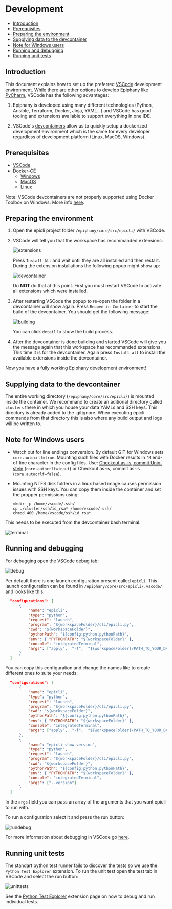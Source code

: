 # Development

<!-- TOC -->

- [Introduction](#introduction)
- [Prerequisites](#prerequisites)
- [Preparing the environment](#preparing-the-environment)
- [Supplying data to the devcontainer](#supplying-data-to-the-devcontainer)
- [Note for Windows users](#note-for-Windows-users)
- [Running and debugging](#running-and-debugging)  
- [Running unit tests](#running-unit-tests)

<!-- /TOC -->

## Introduction

This document explains how to set up the preferred [VSCode](https://code.visualstudio.com/) development environment. While there are other options to develop Epiphany like [PyCharm](https://www.jetbrains.com/pycharm/), VSCode has the following advantages:

1. Epiphany is developed using many different technologies (Python, Ansible, Terraform, Docker, Jinja, YAML...) and VSCode has good tooling and extensions available to support everything in one IDE.

2. VSCode's [devcontainers](https://code.visualstudio.com/docs/remote/containers) allow us to quickly setup a dockerized development environment which is the same  for every developer regardless of development platform (Linux, MacOS, Windows).

## Prerequisites

- [VSCode](https://code.visualstudio.com/)
- Docker-CE
  - [Windows](https://hub.docker.com/editions/community/docker-ce-desktop-windows)
  - [MacOS](https://hub.docker.com/editions/community/docker-ce-desktop-mac)
  - [Linux](https://docs.docker.com/install/linux/docker-ce/ubuntu/)

Note: VSCode devcontainers are not properly supported using Docker Toolbox on Windows. More info [here](https://github.com/microsoft/vscode-remote-release/issues/95).

## Preparing the environment

1. Open the epicli project folder ```/epiphany/core/src/epicli/``` with VSCode.

2. VSCode will tell you that the workspace has recommanded extensions:

    ![extensions](../assets/images/development/extensions.png)

    Press ```Install All``` and wait until they are all installed and then restart. During the extension installations the following popup might show up:

    ![devcontainer](../assets/images/development/devcontainer.png)

    Do **NOT** do that at this point. First you must restart VSCode to activate all extensions which were installed.

3. After restarting VSCode the popup to re-open the folder in a devcontainer will show again. Press ```Reopen in Container``` to start the build of the devcontainer. You should get the following message:

    ![building](../assets/images/development/building.png)

    You can click ```detail``` to show the build process.

4. After the devcontainer is done building and started VSCode will give you the message again that this workspace has recommanded extensions. This time it is for the devcontainer. Again press ```Install all``` to install the available extensions inside the devcontainer.

Now you have a fully working Epiphany development environment!

## Supplying data to the devcontainer

The entire working directory (```/epiphany/core/src/epicli/```) is mounted inside the container. We recommand to create an aditional directory called ```clusters``` there in which you house your data YAMLs and SSH keys. This directory is already added to the .gitignore. When executing epicli commands from that directory this is also where any build output and logs will be written to.

## Note for Windows users

- Watch out for line endings conversion. By default GIT for Windows sets `core.autocrlf=true`. Mounting such files with Docker results in `^M` end-of-line character in the config files.
Use: [Checkout as-is, commit Unix-style](https://stackoverflow.com/questions/10418975/how-to-change-line-ending-settings) (`core.autocrlf=input`) or Checkout as-is, commit as-is (`core.autocrlf=false`).

- Mounting NTFS disk folders in a linux based image causes permission issues with SSH keys. You can copy them inside the container and set the propper permissions using:

    ```shell
    mkdir -p /home/vscode/.ssh/
    cp ./cluster/ssh/id_rsa* /home/vscode/.ssh/
    chmod 400 /home/vscode/ssh/id_rsa*
    ```

This needs to be executed from the devcontainer bash terminal:

![terminal](../assets/images/development/terminal.png)

## Running and debugging

For debugging open the VSCode debug tab:

![debug](../assets/images/development/debug.png)

Per default there is one launch configuration present called ```epicli```. This launch configuration can be found in ```/epiphany/core/src/epicli/.vscode/``` and looks like this:

  ```json
    "configurations": [
        {
            "name": "epicli",
            "type": "python",
            "request": "launch",
            "program": "${workspaceFolder}/cli/epicli.py",
            "cwd": "${workspaceFolder}",
            "pythonPath": "${config:python.pythonPath}",
            "env": { "PYTHONPATH": "${workspaceFolder}" },
            "console": "integratedTerminal",
            "args": ["apply",  "-f",  "${workspaceFolder}/PATH_TO_YOUR_DATA_YAML"]
        }
    ]
  ```

You can copy this configuration and change the names like to create different ones to suite your needs:

  ```json
    "configurations": [
        {
            "name": "epicli",
            "type": "python",
            "request": "launch",
            "program": "${workspaceFolder}/cli/epicli.py",
            "cwd": "${workspaceFolder}",
            "pythonPath": "${config:python.pythonPath}",
            "env": { "PYTHONPATH": "${workspaceFolder}" },
            "console": "integratedTerminal",
            "args": ["apply",  "-f",  "${workspaceFolder}/PATH_TO_YOUR_DATA_YAML"]
        },
        {
            "name": "epicli show version",
            "type": "python",
            "request": "launch",
            "program": "${workspaceFolder}/cli/epicli.py",
            "cwd": "${workspaceFolder}",
            "pythonPath": "${config:python.pythonPath}",
            "env": { "PYTHONPATH": "${workspaceFolder}" },
            "console": "integratedTerminal",
            "args": ["--version"]
        }
    ]
  ```

In the ```args``` field you can pass an array of the arguments that you want epicli to run with.

To run a configuration select it and press the run button:

![rundebug](../assets/images/development/rundebug.png)

For more information about debugging in VSCode go [here](https://code.visualstudio.com/docs/editor/debugging).

## Running unit tests

The standart python test runner fails to discover the tests so we use the ```Python Test Explorer``` extension. To run the unit test open the test tab in VSCode and select the run button:

![unittests](../assets/images/development/unittests.png)

See the [Python Test Explorer](https://marketplace.visualstudio.com/items?itemName=LittleFoxTeam.vscode-python-test-adapter) extension page on how to debug and run individual tests.
